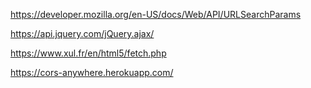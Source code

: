 



https://developer.mozilla.org/en-US/docs/Web/API/URLSearchParams

https://api.jquery.com/jQuery.ajax/

https://www.xul.fr/en/html5/fetch.php

https://cors-anywhere.herokuapp.com/
